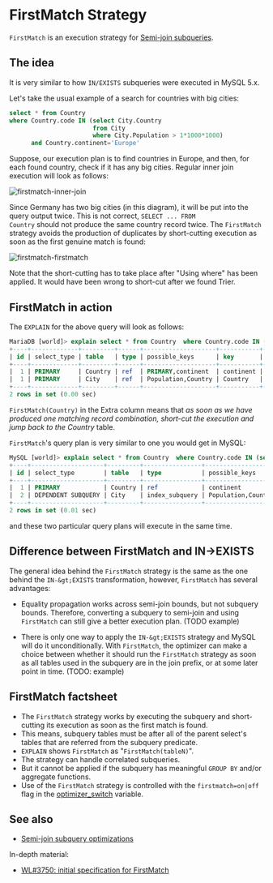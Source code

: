 # FirstMatch Strategy

`FirstMatch` is an execution strategy for [Semi-join subqueries](/replication/optimization-and-tuning/query-optimizations/subquery-optimizations/semi-join-subquery-optimizations/).

## The idea

It is very similar to how `IN/EXISTS` subqueries were executed in MySQL 5.x.

Let's take the usual example of a search for countries with big cities:

```sql
select * from Country 
where Country.code IN (select City.Country 
                       from City 
                       where City.Population > 1*1000*1000)
      and Country.continent='Europe'
```

Suppose, our execution plan is to find countries in Europe, and then, for each found country, check if it has any big cities. Regular inner join execution will look as follows:

<img src="/kb/en/firstmatch-strategy/+image/firstmatch-inner-join" alt="firstmatch-inner-join" title="firstmatch-inner-join">

Since Germany has two big cities (in this diagram), it will be put into the query output twice. This is not correct, <code class="fixed" style="white-space:pre-wrap">SELECT ... FROM Country</code> should not produce the same country record twice. The `FirstMatch` strategy avoids the production of duplicates by short-cutting execution as soon as the first genuine match is found:

<img src="/kb/en/firstmatch-strategy/+image/firstmatch-firstmatch" alt="firstmatch-firstmatch" title="firstmatch-firstmatch">

Note that the short-cutting has to take place after "Using where" has been applied. It would have been wrong to short-cut after we found Trier.

## FirstMatch in action

The `EXPLAIN` for the above query will look as follows:

```sql
MariaDB [world]> explain select * from Country  where Country.code IN (select City.Country from City where City.Population > 1*1000*1000) and Country.continent='Europe';
+----+-------------+---------+------+--------------------+-----------+---------+--------------------+------+----------------------------------+
| id | select_type | table   | type | possible_keys      | key       | key_len | ref                | rows | Extra                            |
+----+-------------+---------+------+--------------------+-----------+---------+--------------------+------+----------------------------------+
|  1 | PRIMARY     | Country | ref  | PRIMARY,continent  | continent | 17      | const              |   60 | Using index condition            |
|  1 | PRIMARY     | City    | ref  | Population,Country | Country   | 3       | world.Country.Code |   18 | Using where; FirstMatch(Country) |
+----+-------------+---------+------+--------------------+-----------+---------+--------------------+------+----------------------------------+
2 rows in set (0.00 sec)

```

<code class="fixed" style="white-space:pre-wrap">FirstMatch(Country)</code> in the Extra column means that <em>as soon as we have produced one matching record combination, short-cut the execution and jump back to the Country</em> table.

`FirstMatch`'s query plan is very similar to one you would get in MySQL:

```sql
MySQL [world]> explain select * from Country  where Country.code IN (select City.Country from City where City.Population > 1*1000*1000) and Country.continent='Europe';
+----+--------------------+---------+----------------+--------------------+-----------+---------+-------+------+------------------------------------+
| id | select_type        | table   | type           | possible_keys      | key       | key_len | ref   | rows | Extra                              |
+----+--------------------+---------+----------------+--------------------+-----------+---------+-------+------+------------------------------------+
|  1 | PRIMARY            | Country | ref            | continent          | continent | 17      | const |   60 | Using index condition; Using where |
|  2 | DEPENDENT SUBQUERY | City    | index_subquery | Population,Country | Country   | 3       | func  |   18 | Using where                        |
+----+--------------------+---------+----------------+--------------------+-----------+---------+-------+------+------------------------------------+
2 rows in set (0.01 sec)
```

and these two particular query plans will execute in the same time.

## Difference between FirstMatch and IN-&gt;EXISTS

The general idea behind the `FirstMatch` strategy is the same as the one behind the `IN-&gt;EXISTS` transformation, however, `FirstMatch` has several advantages:

- Equality propagation works across semi-join bounds, but not subquery bounds. Therefore, converting a subquery to semi-join and using `FirstMatch` can still give a better execution plan. (TODO example)

- There is only one way to apply the `IN-&gt;EXISTS` strategy and MySQL will do it unconditionally. With `FirstMatch`, the optimizer can make a choice between whether it should run the `FirstMatch` strategy as soon as all tables used in the subquery are in the join prefix, or at some later point in time. (TODO: example)

## FirstMatch factsheet

- The `FirstMatch` strategy works by executing the subquery and short-cutting its execution as soon as the first match is found.
- This means, subquery tables must be after all of the parent select's tables that are referred from the subquery predicate.
- `EXPLAIN` shows `FirstMatch` as "`FirstMatch(tableN)`".
- The strategy can handle correlated subqueries.
- But it cannot be applied if the subquery has meaningful `GROUP BY` and/or aggregate functions.
- Use of the `FirstMatch` strategy is controlled with the <code class="fixed" style="white-space:pre-wrap">firstmatch=on|off</code> flag in the [optimizer_switch](/kb/en/server-system-variables/#optimizer_switch) variable.

## See also

- [Semi-join subquery optimizations](/replication/optimization-and-tuning/query-optimizations/subquery-optimizations/semi-join-subquery-optimizations/)

In-depth material:

- [WL#3750: initial specification for FirstMatch](http://forge.mysql.com/worklog/task.php?id=3750)